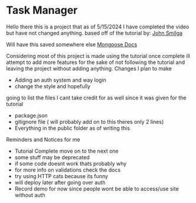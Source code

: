 # Task Manager

Hello there this is a project that as of 5/15/2024 I have completed the video but have not changed anything.
based off of the tutorial by: [John Smilga](https://www.youtube.com/watch?v=qwfE7fSVaZM&t=196s)

Will have this saved somewhere else
[Mongoose Docs](https://mongoosejs.com/docs/guide.html)



Considering most of this project is made using the tutorial once complete ill attempt to add more features for the sake of not following the tutorial and leaving the project without adding anything.
Changes I plan to make
<ul>
    <li>Adding an auth system and way login</li>
    <li>change the style and hopefully</li>
</ul>

going to list the files I cant take credit for as well since it was given for the tutorial

<ul>
    <li>package.json</li>
    <li>gitignore file ( will probably add on to this theres only 2 lines)</li>
    <li>Everything in the public folder as of writing this</li>
</ul>



Reminders and Notices for me
<ul>
    <li>Tutorial Complete move on to the next one</li>
    <li>some stuff may be deprecated </li>
    <li>if some code doesnt work thats probably why </li>
    <li>for more info on validations check the docs </li>
    <li>try using HTTP cats because its funny </li>
    <li>will deploy later after going over auth</li>
    <li>Record demo for now since people wont be able to access/use site without auth</li>
</ul>
